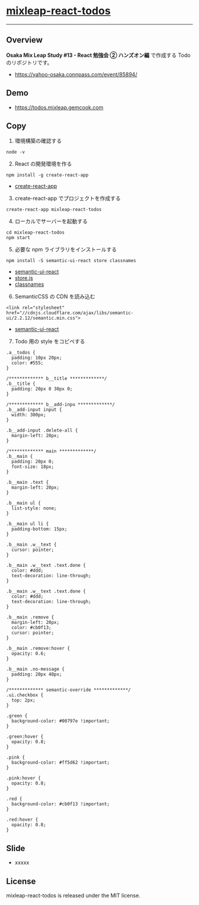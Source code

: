 # [mixleap-react-todos](https://todos.mixleap.gemcook.com)

---

## Overview

**Osaka Mix Leap Study #13 - React 勉強会 ② ハンズオン編** で作成する Todo のリポジトリです。

* https://yahoo-osaka.connpass.com/event/85894/

## Demo

* https://todos.mixleap.gemcook.com

## Copy

1.  環境構築の確認する

```
node -v
```

2.  React の開発環境を作る

```
npm install -g create-react-app
```

* [create-react-app](https://github.com/facebook/create-react-app)

3.  create-react-app でプロジェクトを作成する

```
create-react-app mixleap-react-todos
```

4.  ローカルでサーバーを起動する

```
cd mixleap-react-todos
npm start
```

5.  必要な npm ライブラリをインストールする

```
npm install -S semantic-ui-react store classnames
```

* [semantic-ui-react](https://react.semantic-ui.com/usage)
* [store.js](https://github.com/marcuswestin/store.js)
* [classnames](https://github.com/JedWatson/classnames)

6.  SemanticCSS の CDN を読み込む

```
<link rel="stylesheet" href="//cdnjs.cloudflare.com/ajax/libs/semantic-ui/2.2.12/semantic.min.css">
```

* [semantic-ui-react](https://react.semantic-ui.com/usage)

7.  Todo 用の style をコピペする

```
.a__todos {
  padding: 10px 20px;
  color: #555;
}

/************* b__title *************/
.b__title {
  padding: 20px 0 30px 0;
}

/************* b__add-inpu *************/
.b__add-input input {
  width: 300px;
}

.b__add-input .delete-all {
  margin-left: 20px;
}

/************* main *************/
.b__main {
  padding: 20px 0;
  font-size: 18px;
}

.b__main .text {
  margin-left: 20px;
}

.b__main ul {
  list-style: none;
}

.b__main ul li {
  padding-bottom: 15px;
}

.b__main .w__text {
  cursor: pointer;
}

.b__main .w__text .text.done {
  color: #ddd;
  text-decoration: line-through;
}

.b__main .w__text .text.done {
  color: #ddd;
  text-decoration: line-through;
}

.b__main .remove {
  margin-left: 20px;
  color: #cb0f13;
  cursor: pointer;
}

.b__main .remove:hover {
  opacity: 0.6;
}

.b__main .no-message {
  padding: 20px 40px;
}

/************* semantic-override *************/
.ui.checkbox {
  top: 2px;
}

.green {
  background-color: #00797e !important;
}

.green:hover {
  opacity: 0.8;
}

.pink {
  background-color: #ff5d62 !important;
}

.pink:hover {
  opacity: 0.8;
}

.red {
  background-color: #cb0f13 !important;
}

.red:hover {
  opacity: 0.8;
}
```

## Slide

* xxxxx

## License

mixleap-react-todos is released under the MIT license.
